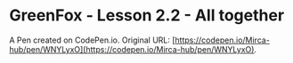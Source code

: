 # GreenFox - Lesson 2.2 - All together

A Pen created on CodePen.io. Original URL: [https://codepen.io/Mirca-hub/pen/WNYLyxO](https://codepen.io/Mirca-hub/pen/WNYLyxO).

